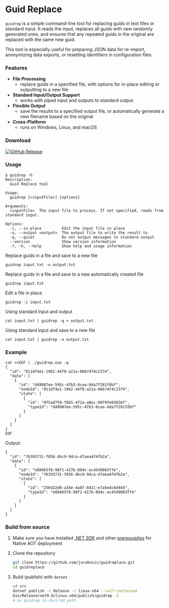 
# Guid Replace

`guidrep` is a simple command-line tool for replacing guids in text files or standard input. It reads the input, replaces all guids with new randomly generated ones, and ensures that any repeated guids in the original are replaced with the same new guid.

This tool is especially useful for preparing JSON data for re-import, anonymizing data exports, or resetting identifiers in configuration files.

### Features

- **File Processing**
	- replace guids in a specified file, with options for in-place editing or outputting to a new file
- **Standard Input/Output Support**
	- works with piped input and outputs to standard output
- **Flexible Output**
	- save the results to a specified output file, or automatically generate a new filename based on the original
- **Cross-Platform**
	- runs on Windows, Linux, and macOS

### Download

[![GitHub Release](https://img.shields.io/github/v/release/jurakovic/guidreplace)](https://github.com/jurakovic/guidreplace/releases/latest)

### Usage

```text
$ guidrep -h
Description:
  Guid Replace tool

Usage:
  guidrep [<inputFile>] [options]

Arguments:
  <inputFile>  The input file to process. If not specified, reads from standard input.

Options:
  -i, --in-place         Edit the input file in place
  -o, --output <output>  The output file to write the result to
  -q, --quiet            Do not output messages to standard output
  --version              Show version information
  -?, -h, --help         Show help and usage information
```

Replace guids in a file and save to a new file

```
guidrep input.txt -o output.txt
```

Replace guids in a file and save to a new automatically created file

```
guidrep input.txt
```

Edit a file in place

```
guidrep -i input.txt
```

Using standard input and output

```
cat input.txt | guidrep -q > output.txt
```

Using standard input and save to a new file

```
cat input.txt | guidrep -o output.txt
```

### Example

```
cat <<EOF | ./guidrep.exe -q
{
  "id": "011df4e1-1962-44f0-a21a-06674f4c2374",
  "data": [
    {
      "id": "d49987ee-595c-4fb3-8cea-8da7f281fdbf",
      "nodeId": "011df4e1-1962-44f0-a21a-06674f4c2374",
      "state": [
        {
          "id": "9f5ad759-f9b5-4f2a-a8ec-8979fe05656f",
          "typeId": "d49987ee-595c-4fb3-8cea-8da7f281fdbf"
        }
      ]
    }
  ]
}
EOF
```

Output:

```
{
  "id": "76393731-f856-4bc9-9dca-d7aea4f4fb2a",
  "data": [
    {
      "id": "e88465f8-98f1-417b-894c-ac4549083ffe",
      "nodeId": "76393731-f856-4bc9-9dca-d7aea4f4fb2a",
      "state": [
        {
          "id": "256422d0-a34e-4a8f-8411-e7a5edc6d444",
          "typeId": "e88465f8-98f1-417b-894c-ac4549083ffe"
        }
      ]
    }
  ]
}
```

### Build from source

1. Make sure you have installed [.NET SDK](https://dotnet.microsoft.com/en-us/download) and other [prerequisites](https://learn.microsoft.com/en-us/dotnet/core/deploying/native-aot/?tabs=linux-ubuntu%2Cnet8#prerequisites) for Native AOT deployment

2. Clone the repository

	```bash
	git clone https://github.com/jurakovic/guidreplace.git
	cd guidreplace
	```

3. Build (publish) with `dotnet`

	```bash
	cd src
	dotnet publish -c Release -r linux-x64 --self-contained
	bin/Release/net9.0/linux-x64/publish/guidrep -h
	# mv guidrep to desired path
	```
